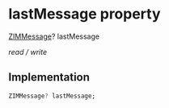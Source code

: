 


# lastMessage property







[ZIMMessage](../../zego_uikit_prebuilt_live_audio_room/ZIMMessage-class.md)? lastMessage
  
_<span class="feature">read / write</span>_






## Implementation

```dart
ZIMMessage? lastMessage;
```








